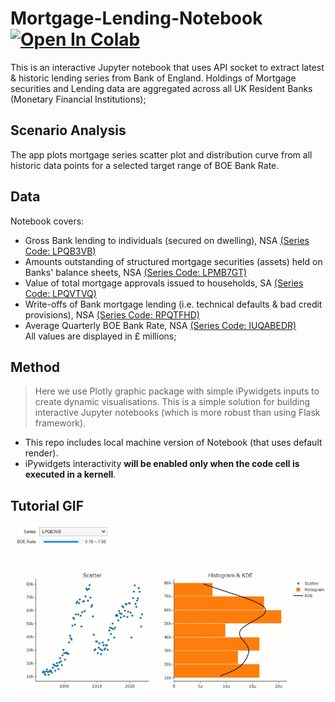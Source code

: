 # Mortgage-Lending-Notebook [![Open In Colab](https://colab.research.google.com/assets/colab-badge.svg)](https://colab.research.google.com/drive/1cVYFSh35U2sVySf9CBrQzQ1xPj-cXmz4?usp=sharing)
This is an interactive Jupyter notebook that uses API socket to extract latest & historic lending series from Bank of England. Holdings of Mortgage securities and Lending data are aggregated across all UK Resident Banks (Monetary Financial Institutions);
## Scenario Analysis
The app plots mortgage series scatter plot and distribution curve from all historic data points for a selected target range of BOE Bank Rate.
## Data
Notebook covers:
- Gross Bank lending to individuals (secured on dwelling), NSA [(Series Code: LPQB3VB)](https://www.bankofengland.co.uk/boeapps/database/FromShowColumns.asp?Travel=&searchText=LPQB3VB)
- Amounts outstanding of structured mortgage securities (assets) held on Banks' balance sheets, NSA [(Series Code: LPMB7GT)](https://www.bankofengland.co.uk/boeapps/database/FromShowColumns.asp?Travel=&searchText=LPMB7GT)
- Value of total mortgage approvals issued to households, SA [(Series Code: LPQVTVQ)](https://www.bankofengland.co.uk/boeapps/database/FromShowColumns.asp?Travel=&searchText=LPQVTVQ)
- Write-offs of Bank mortgage lending (i.e. technical defaults & bad credit provisions), NSA [(Series Code: RPQTFHD)](https://www.bankofengland.co.uk/boeapps/database/FromShowColumns.asp?Travel=&searchText=RPQTFHD)
- Average Quarterly BOE Bank Rate, NSA [(Series Code: IUQABEDR)](https://www.bankofengland.co.uk/boeapps/database/FromShowColumns.asp?Travel=&searchText=IUQABEDR)
<br> All values are displayed in £ millions;
## Method
> Here we use Plotly graphic package with simple iPywidgets inputs to create dynamic visualisations. This is a simple solution for building interactive Jupyter notebooks (which is more robust than using Flask framework).
- This repo includes local machine version of Notebook (that uses default render).
- iPywidgets interactivity **will be enabled only when the code cell is executed in a kernell**.
## Tutorial GIF
![](https://github.com/viczommers/Mortgage-Lending-Notebook/blob/main/Mortgage_Tutorial.gif)
